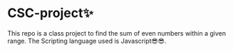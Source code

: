 # CSC-project✨
 This repo is a class project to find the sum of even numbers within a given range. 
 The Scripting language used is Javascript😎😎.
